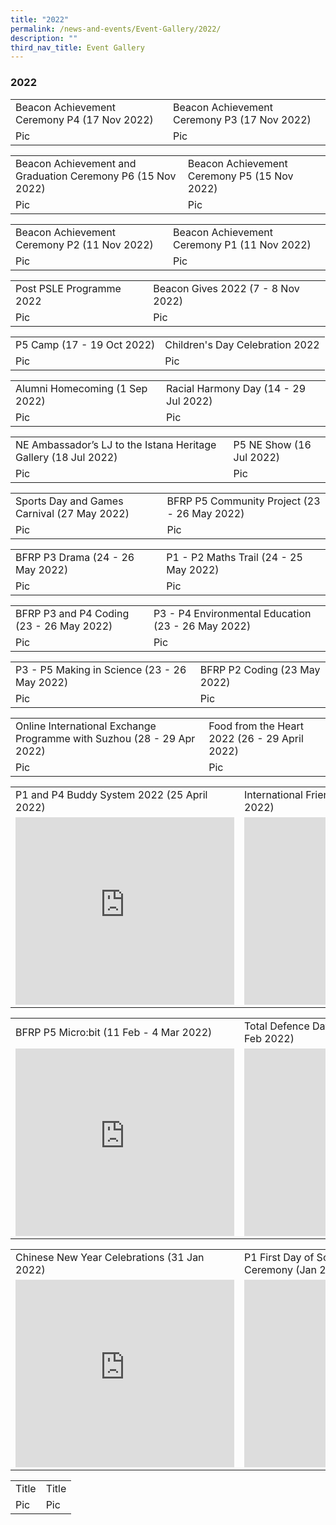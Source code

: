 ```yaml
---
title: "2022"
permalink: /news-and-events/Event-Gallery/2022/
description: ""
third_nav_title: Event Gallery
---
```

### 2022

<table style="width:100%">
  <tbody><tr>
    <td>Beacon Achievement Ceremony P4 (17 Nov 2022)</td>
    <td>Beacon Achievement Ceremony P3 (17 Nov 2022)</td>
  </tr>
  <tr>
    <td>Pic</td>
    <td>Pic</td>
  </tr>
</tbody></table>

<table style="width:100%">
  <tbody><tr>
    <td>Beacon Achievement and Graduation Ceremony P6 (15 Nov 2022)</td>
    <td>Beacon Achievement Ceremony P5 (15 Nov 2022)</td>
  </tr>
  <tr>
    <td>Pic</td>
    <td>Pic</td>
  </tr>
</tbody></table>

<table style="width:100%">
  <tbody><tr>
    <td>Beacon Achievement Ceremony P2 (11 Nov 2022)</td>
    <td>Beacon Achievement Ceremony P1 (11 Nov 2022)</td>
  </tr>
  <tr>
    <td>Pic</td>
    <td>Pic</td>
  </tr>
</tbody></table>

<table style="width:100%">
  <tbody><tr>
    <td>Post PSLE Programme 2022</td>
    <td>Beacon Gives 2022 (7 - 8 Nov 2022)</td>
  </tr>
  <tr>
    <td>Pic</td>
    <td>Pic</td>
  </tr>
</tbody></table>

<table style="width:100%">
  <tbody><tr>
    <td>P5 Camp (17 - 19 Oct 2022)</td>
    <td>Children's Day Celebration 2022</td>
  </tr>
  <tr>
    <td>Pic</td>
    <td>Pic</td>
  </tr>
</tbody></table>

<table style="width:100%">
  <tbody><tr>
    <td>Alumni Homecoming (1 Sep 2022)</td>
    <td>Racial Harmony Day (14 - 29 Jul 2022)</td>
  </tr>
  <tr>
    <td>Pic</td>
    <td>Pic</td>
  </tr>
</tbody></table>

<table style="width:100%">
  <tbody><tr>
    <td>NE Ambassador’s LJ to the Istana Heritage Gallery (18 Jul 2022)</td>
    <td>P5 NE Show (16 Jul 2022)</td>
  </tr>
  <tr>
    <td>Pic</td>
    <td>Pic</td>
  </tr>
</tbody></table>

<table style="width:100%">
  <tbody><tr>
    <td>Sports Day and Games Carnival (27 May 2022)</td>
    <td>BFRP P5 Community Project (23 - 26 May 2022)</td>
  </tr>
  <tr>
    <td>Pic</td>
    <td>Pic</td>
  </tr>
</tbody></table>

<table style="width:100%">
  <tbody><tr>
    <td>BFRP P3 Drama (24 - 26 May 2022)</td>
    <td>P1 - P2 Maths Trail (24 - 25 May 2022)</td>
  </tr>
  <tr>
    <td>Pic</td>
    <td>Pic</td>
  </tr>
</tbody></table>

<table style="width:100%">
  <tbody><tr>
    <td>BFRP P3 and P4 Coding (23 - 26 May 2022)</td>
    <td>P3 - P4 Environmental Education (23 - 26 May 2022)</td>
  </tr>
  <tr>
    <td>Pic</td>
    <td>Pic</td>
  </tr>
</tbody></table>

<table style="width:100%">
  <tbody><tr>
    <td>P3 - P5 Making in Science (23 - 26 May 2022)</td>
    <td>BFRP P2 Coding (23 May 2022)</td>
  </tr>
  <tr>
    <td>Pic</td>
    <td>Pic</td>
  </tr>
</tbody></table>

<table style="width:100%">
  <tbody><tr>
    <td>Online International Exchange Programme with Suzhou (28 - 29 Apr 2022)</td>
    <td>Food from the Heart 2022 (26 - 29 April 2022)</td>
  </tr>
  <tr>
    <td>Pic</td>
    <td>Pic</td>
  </tr>
</tbody></table>

<table style="width:100%">
  <tbody><tr>
    <td>P1 and P4 Buddy System 2022 (25 April 2022)</td>
    <td>International Friendship Day 2022 (4 - 8 Apr 2022)</td>
  </tr>
  <tr>
    <td><iframe allowfullscreen="true" height="300" width="350" frameborder="0" src="https://docs.google.com/presentation/d/e/2PACX-1vTlabre6DY8X63-goSXFQ-LqP71D8bPQdQxmP_bllvKWlDdbnRZKRKpXpaPRPJwcZghV5Ug_XAAPKC3/embed?start=false&amp;loop=false&amp;delayms=3000"></iframe></td>
    <td><iframe src="https://docs.google.com/presentation/d/e/2PACX-1vQEO2-m9T1XgkOAPl4qOVbVvyKGJH06qvQ3SVPoNOVBGV02H6tksNWPIq3iLMu1i2iyYpa5X3fKoHMZ/embed?start=false&amp;loop=false&amp;delayms=3000" frameborder="0" width="350" height="300" allowfullscreen="true"></iframe></td>
  </tr>
</tbody></table>

<table style="width:100%">
  <tbody><tr>
    <td>BFRP P5 Micro:bit (11 Feb - 4 Mar 2022)</td>
    <td>Total Defence Day Commemoration (14 - 25 Feb 2022)</td>
  </tr>
  <tr>
    <td><iframe allowfullscreen="true" height="300" width="350" frameborder="0" src="https://docs.google.com/presentation/d/e/2PACX-1vR-mWSiu6BAwAlQYNJXCVpcgO89XukNR0H9c_0stXjTzzVI_SIxcy6c6o-I_JCy-all-SRkkI8PulCH/embed?start=false&amp;loop=false&amp;delayms=3000"></iframe></td>
    <td><iframe src="https://docs.google.com/presentation/d/e/2PACX-1vRAJL5JWYN4x8MKKtuVRrNM7lxojYBKFDHNkrQL5tXCR_ZA4JFu1yWslTwyb9KfIcnR-BYYyVGAbd8A/embed?start=false&amp;loop=false&amp;delayms=3000" frameborder="0" width="350" height="300" allowfullscreen="true"></iframe></td>
  </tr>
</tbody></table>

<table style="width:100%">
  <tbody><tr>
    <td>Chinese New Year Celebrations (31 Jan 2022)</td>
    <td>P1 First Day of School and Initiation Ceremony (Jan 2022)</td>
  </tr>
  <tr>
    <td><iframe src="https://docs.google.com/presentation/d/e/2PACX-1vRIUc9dJfs-QrZ-_ffTWRp6dsymW12ht_DluKSb_QpSG7l0fT2xxSpwA7Q-Go5zGGLwSRXR_0VA4U49/embed?start=false&amp;loop=false&amp;delayms=3000" frameborder="0" width="350" height="300" allowfullscreen="true"></iframe></td>
    <td><iframe src="https://docs.google.com/presentation/d/e/2PACX-1vQJ9gJMQLUbMo5ektPG7g_bG_FKeTRhlgpgmZSdw5rSch_M-8OyFee9jyrQ_jxmB0gmUdAHqqjOwhOn/embed?start=false&amp;loop=false&amp;delayms=3000" frameborder="0" width="350" height="300" allowfullscreen="true"></iframe></td>
  </tr>
</tbody></table>

<table style="width:100%">
  <tbody><tr>
    <td>Title</td>
    <td>Title</td>
  </tr>
  <tr>
    <td>Pic</td>
    <td>Pic</td>
  </tr>
</tbody></table>